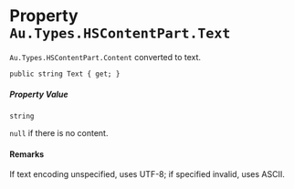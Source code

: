 # Property `Au.Types.HSContentPart.Text`

`Au.Types.HSContentPart.Content` converted to text.

```
public string Text { get; }
```

##### Property Value

`string`

`null` if there is no content.

#### Remarks

If text encoding unspecified, uses UTF-8; if specified invalid, uses ASCII.